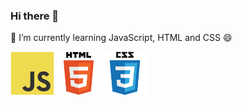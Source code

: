 ### Hi there 👋

🌱 I’m currently learning JavaScript, HTML and CSS 😄

<div display="flex">
  <img align="center" alt="monicaiacy-js" height="70" width="70" src="https://github.com/devicons/devicon/blob/master/icons/javascript/javascript-original.svg">
  <img align="center" alt="monicaiacy-html" height="70" width="70" src="https://github.com/devicons/devicon/blob/master/icons/html5/html5-original-wordmark.svg">
  <img align="center" alt="monicaiacy-css" height="70" width="70" src="https://github.com/devicons/devicon/blob/master/icons/css3/css3-original-wordmark.svg">
</div>


<!--
**MonicaIacy/MonicaIacy** is a ✨ _special_ ✨ repository because its `README.md` (this file) appears on your GitHub profile.

Here are some ideas to get you started:

- 🔭 I’m currently working on ...
- 🌱 I’m currently learning ...
- 👯 I’m looking to collaborate on ...
- 🤔 I’m looking for help with ...
- 💬 Ask me about ...
- 📫 How to reach me: ...
- 😄 Pronouns: ...
- ⚡ Fun fact: ...
-->
